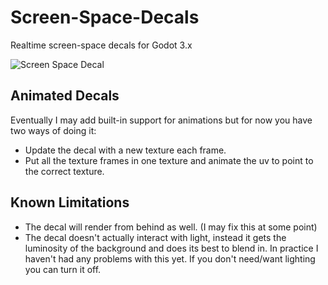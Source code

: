 # Screen-Space-Decals
Realtime screen-space decals for Godot 3.x

![Screen Space Decal](https://raw.githubusercontent.com/Mr-Slurpy/Screen-Space-Decals/master/icon.png)

## Animated Decals

Eventually I may add built-in support for animations but for now you have two ways of doing it:

 - Update the decal with a new texture each frame.
 - Put all the texture frames in one texture and animate the uv to point to the correct texture.

## Known Limitations

 - The decal will render from behind as well. (I may fix this at some point)
 - The decal doesn't actually interact with light, instead it gets the luminosity of the background and does its best to blend in. In practice I haven't had any problems with this yet. If you don't need/want lighting you can turn it off.
